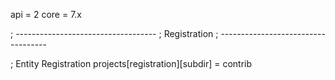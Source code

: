 
api = 2
core = 7.x

; -----------------------------------
; Registration
; -----------------------------------

; Entity Registration
projects[registration][subdir] = contrib
